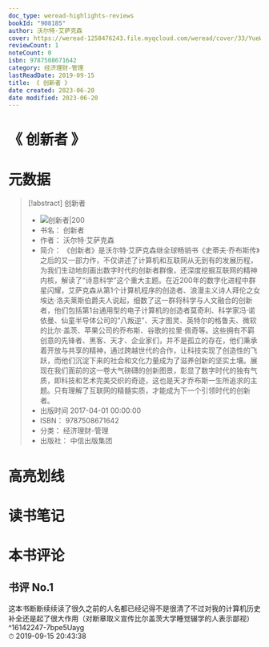 ```yaml
---
doc_type: weread-highlights-reviews
bookId: "908185"
author: 沃尔特·艾萨克森
cover: https://weread-1258476243.file.myqcloud.com/weread/cover/33/YueWen_908185/t7_YueWen_908185.jpg
reviewCount: 1
noteCount: 0
isbn: 9787508671642
category: 经济理财-管理
lastReadDate: 2019-09-15
title: 《 创新者 》
date created: 2023-06-20
date modified: 2023-06-20
---
```


# 《 创新者 》

# 元数据

> [!abstract] 创新者
> - ![ 创新者|200](https://weread-1258476243.file.myqcloud.com/weread/cover/33/YueWen_908185/t7_YueWen_908185.jpg)
> - 书名： 创新者
> - 作者： 沃尔特·艾萨克森
> - 简介： 《创新者》是沃尔特·艾萨克森继全球畅销书《史蒂夫·乔布斯传》之后的又一部力作，不仅讲述了计算机和互联网从无到有的发展历程，为我们生动地刻画出数字时代的创新者群像，还深度挖掘互联网的精神内核，解读了“诗意科学”这个重大主题。在近200年的数字化进程中群星闪耀，艾萨克森从第1个计算机程序的创造者、浪漫主义诗人拜伦之女埃达·洛夫莱斯伯爵夫人说起，细数了这一群将科学与人文融合的创新者，他们包括第1台通用型的电子计算机的创造者莫奇利、科学家冯·诺依曼、仙童半导体公司的“八叛逆”、天才图灵、英特尔的格鲁夫、微软的比尔·盖茨、苹果公司的乔布斯、谷歌的拉里·佩奇等。这些拥有不羁创意的先锋者、黑客、天才、企业家们，并不是孤立的存在，他们秉承着开放与共享的精神，通过跨越世代的合作，让科技实现了创造性的飞跃，而他们沉淀下来的社会和文化力量成为了滋养创新的坚实土壤。展现在我们面前的这一卷大气磅礴的创新图景，彰显了数字时代的独有气质，即科技和艺术完美交织的奇迹，这也是天才乔布斯一生所追求的主题。只有理解了互联网的精髓实质，才能成为下一个引领时代的创新者。
> - 出版时间 2017-04-01 00:00:00
> - ISBN： 9787508671642
> - 分类： 经济理财-管理
> - 出版社： 中信出版集团

# 高亮划线

# 读书笔记

# 本书评论

## 书评 No.1

这本书断断续续读了很久之前的人名都已经记得不是很清了不过对我的计算机历史补全还是起了很大作用（对断章取义宣传比尔盖茨大学睡觉辍学的人表示鄙视） ^16142247-7bpe5Uayg  
⏱ 2019-09-15 20:43:38
